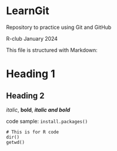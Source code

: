 # LearnGit
Repository to practice using Git and GitHub

R-club January 2024

This file is structured with Markdown:
# Heading 1
## Heading 2

*italic*, **bold**, ***italic and bold***

code sample: `install.packages()`

```
# This is for R code
dir()
getwd()
```
